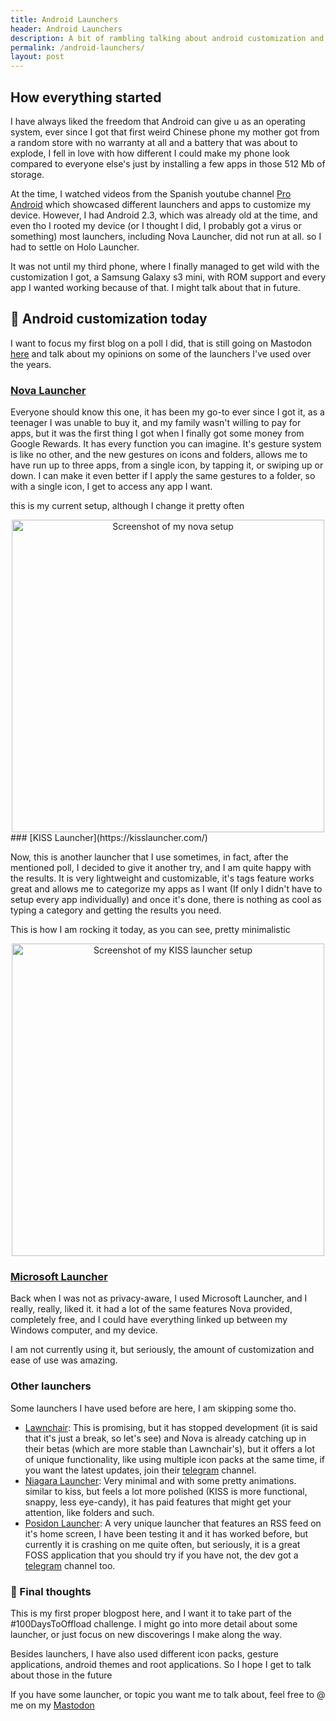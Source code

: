```yaml
---
title: Android Launchers
header: Android Launchers
description: A bit of rambling talking about android customization and my favorite launchers
permalink: /android-launchers/
layout: post
---
```


##  How everything started

I have always liked the freedom that Android can give u as an operating system, ever since I got that first weird Chinese phone my mother got from a random store with no warranty at all and a battery that was about to explode, I fell in love with how different I could make my phone look compared to everyone else's just by installing a few apps in those 512 Mb of storage.

At the time, I watched videos from the Spanish youtube channel [Pro Android](https://www.youtube.com/user/AndroideReview) which showcased different launchers and apps to customize my device.
However, I had Android 2.3, which was already old at the time, and even tho I rooted my device (or I thought I did, I probably got a virus or something) most launchers, including Nova Launcher, did not run at all. so I had to settle on Holo Launcher.

It was not until my third phone, where I finally managed to get wild with the customization I got, a Samsung Galaxy s3 mini, with ROM support and every app I wanted working because of that. I might talk about that in future.

## 📱 Android customization today
I want to focus my first blog on a poll I did, that is still going on Mastodon [here](https://fosstodon.org/@joeligj12/105670230157355847) and talk about my opinions on some of the launchers I've used over the years.

### [Nova Launcher](https://novalauncher.com/)

Everyone should know this one, it has been my go-to ever since I got it, as a teenager I was unable to buy it, and my family wasn't willing to pay for apps, but it was the first thing I got when I finally got some money from Google Rewards.
It has every function you can imagine. It's gesture system is like no other, and the new gestures on icons and folders, allows me to have run up to three apps, from a single icon, by tapping it, or swiping up or down. I can make it even better if I apply the same gestures to a folder, so with a single icon, I get to access any app I want.

this is my current setup, although I change it pretty often
<center>
<img src="/assets/images/blogs/2020-02-05/nova_setup.png" alt="Screenshot of my nova setup" width="500">
</center>
### [KISS Launcher](https://kisslauncher.com/)

Now, this is another launcher that I use sometimes, in fact, after the mentioned poll, I decided to give it another try, and I am quite happy with the results. It is very lightweight and customizable, it's tags feature works great and allows me to categorize my apps as I want (If only I didn't have to setup every app individually) and once it's done, there is nothing as cool as typing a category and getting the results you need.

This is how I am rocking it today, as you can see, pretty minimalistic

<center>
<img src="/assets/images/blogs/2020-02-05/kiss_setup.png" alt="Screenshot of my KISS launcher setup" width="500">
</center>

### [Microsoft Launcher](https://www.microsoft.com/en-us/launcher)

Back when I was not as privacy-aware, I used Microsoft Launcher, and I really, really, liked it. it had a lot of the same features Nova provided, completely free, and I could have everything linked up between my Windows computer, and my device. 

I am not currently using it, but seriously, the amount of customization and ease of use was amazing.

### Other launchers

Some launchers I have used before are here, I am skipping some tho.

* [Lawnchair](https://lawnchair.app/): This is promising, but it has stopped development (it is said that it's just a break, so let's see) and Nova is already catching up in their betas (which are more stable than Lawnchair's), but it offers a lot of unique functionality, like using multiple icon packs at the same time, if you want the latest updates, join their [telegram](https://t.me/lawnchairchannel) channel.
* [Niagara Launcher](https://niagaralauncher.app/): Very minimal and with some pretty animations. similar to kiss, but feels a lot more polished (KISS is more functional, snappy, less eye-candy), it has paid features that might get your attention, like folders and such.
* [Posidon Launcher](https://posidon.io/launcher): A very unique launcher that features an RSS feed on it's home screen, I have been testing it and it has worked before, but currently it is crashing on me quite often, but seriously, it is a great FOSS application that you should try if you have not, the dev got a [telegram](https://t.me/posidonnews) channel too. 

### 💭 Final thoughts

This is my first proper blogpost here, and I want it to take part of the #100DaysToOffload challenge. I might go into more detail about some launcher, or just focus on new discoverings I make along the way.

Besides launchers, I have also used different icon packs, gesture applications, android themes and root applications. So I hope I get to talk about those in the future

If you have some launcher, or topic you want me to talk about, feel free to @ me on my [Mastodon](https://fosstodon.org/@joeligj12)












